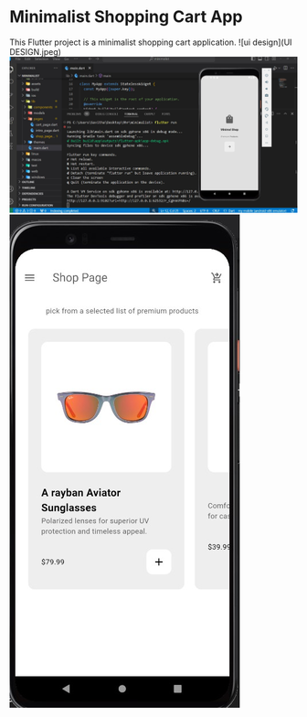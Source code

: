 # Minimalist Shopping Cart App

This Flutter project is a minimalist shopping cart application.
![ui design](UI DESIGN.jpeg)
![Shopping Cart Screenshot](home.jpg)
![Shopping Cart Screenshot](shop.jpg)

